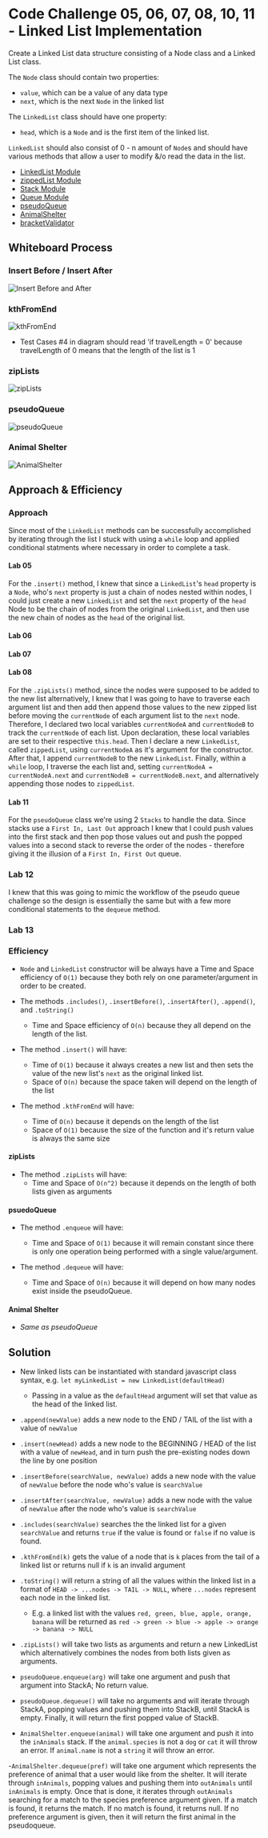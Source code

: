 # Code Challenge 05, 06, 07, 08, 10, 11 - Linked List Implementation
Create a Linked List data structure consisting of a Node class and a Linked List class. 

The `Node` class should contain two properties: 
- `value`, which can be a value of any data type
- `next`, which is the next `Node` in the linked list

The `LinkedList` class should have one property:
- `head`, which is a `Node` and is the first item of the linked list.

`LinkedList` should also consist of 0 - n amount of `Node`s and should have various methods that allow a user to modify &/o read the data in the list.

- [LinkedList Module](./index.js)
- [zippedList Module](./zipLists.js)
- [Stack Module](./stacks.js)
- [Queue Module](./queues.js)
- [pseudoQueue](./pseudoQueue.js)
- [AnimalShelter](./AnimalShelter.js)
- [bracketValidator](./bracketValidator.js)

## Whiteboard Process

### Insert Before / Insert After
![Insert Before and After](./UML_diagram_insertBeforeAfter.JPG)

### kthFromEnd
![kthFromEnd](./UML_diagram_kthFromEnd.JPG)
* Test Cases #4 in diagram should read 'if travelLength = 0' because travelLength of 0 means that the length of the list is 1

### zipLists
![zipLists](./UML_diagram_zipLists.JPG)

### pseudoQueue
![pseudoQueue](./UML_diagram_pseudoQueue.JPG)

### Animal Shelter
![AnimalShelter](./UML_diagram_animalShelter.JPG)

## Approach & Efficiency

### Approach
Since most of the `LinkedList` methods can be successfully accomplished by iterating through the list I stuck with using a `while` loop and applied conditional statments where necessary in order to complete a task.

#### Lab 05
For the `.insert()` method, I knew that since a `LinkedList`'s `head` property is a `Node`, who's `next` property is just a chain of nodes nested within nodes, I could just create a new `LinkedList` and set the `next` property of the `head` Node to be the chain of nodes from the original `LinkedList`, and then use the new chain of nodes as the `head` of the original list.

#### Lab 06

#### Lab 07

#### Lab 08
For the `.zipLists()` method, since the nodes were supposed to be added to the new list alternatively, I knew that I was going to have to traverse each argument list and then add then append those values to the new zipped list before moving the `currentNode` of each argument list to the `next` node. Therefore, I declared two local variables `currentNodeA` and `currentNodeB` to track the `currentNode` of each list. Upon declaration, these local variables are set to their respective `this.head`. Then I declare a new `LinkedList`, called `zippedList`, using `currentNodeA` as it's argument for the constructor. After that, I append `currentNodeB` to the new `LinkedList`. Finally, within a `while` loop, I traverse the each list and, setting `currentNodeA = currentNodeA.next` and `currentNodeB = currentNodeB.next`, and alternatively appending those nodes to `zippedList`.

#### Lab 11
For the `pseudoQueue` class we're using 2 `Stacks` to handle the data. Since stacks use a `First In, Last Out` approach I knew that I could push values into the first stack and then pop those values out and push the popped values into a second stack to reverse the order of the nodes - therefore giving it the illusion of a `First In, First Out` queue.

### Lab 12
I knew that this was going to mimic the workflow of the pseudo queue challenge so the design is essentially the same but with a few more conditional statements to the `dequeue` method.

### Lab 13


### Efficiency
- `Node` and `LinkedList` constructor will be always have a Time and Space efficiency of `O(1)` because they both rely on one parameter/argument in order to be created.

- The methods `.includes()`, `.insertBefore()`, `.insertAfter()`, `.append()`, and `.toString()` 
  - Time and Space efficiency of `O(n)` because they all depend on the length of the list.

- The method `.insert()` will have:
  - Time of `O(1)` because it always creates a new list and then sets the value of the new list's `next` as the original linked list.
  - Space of `O(n)` because the space taken will depend on the length of the list

- The method `.kthFromEnd` will have:
  - Time of `O(n)` because it depends on the length of the list
  - Space of `O(1)` because the size of the function and it's return value is always the same size

#### zipLists

- The method `.zipLists` will have:
  - Time and Space of `O(n^2)` because it depends on the length of both lists given as arguments

#### psuedoQueue
- The method `.enqueue` will have:
  - Time and Space of `O(1)` because it will remain constant since there is only one operation being performed with a single value/argument.

- The method `.dequeue` will have:
  - Time and Space of `O(n)` because it will depend on how many nodes exist inside the pseudoQueue.

#### Animal Shelter
- *Same as pseudoQueue*

## Solution
- New linked lists can be instantiated with standard javascript class syntax, e.g. `let myLinkedList = new LinkedList(defaultHead)`
  - Passing in a value as the `defaultHead` argument will set that value as the head of the linked list.

- `.append(newValue)` adds a new node to the END / TAIL of the list with a value of `newValue`

- `.insert(newHead)` adds a new node to the BEGINNING / HEAD of the list with a value of `newHead`, and in turn push the pre-existing nodes down the line by one position

- `.insertBefore(searchValue, newValue)` adds a new node with the value of `newValue` before the node who's value is `searchValue`

- `.insertAfter(searchValue, newValue)` adds a new node with the value of `newValue` after the node who's value is `searchValue`

- `.includes(searchValue)` searches the the linked list for a given `searchValue` and returns `true` if the value is found or `false` if no value is found.

- `.kthFromEnd(k)` gets the value of a node that is `k` places from the tail of a linked list or returns null if `k` is an invalid argument

- `.toString()` will return a string of all the values within the linked list in a format of `HEAD -> ...nodes -> TAIL -> NULL`, where `...nodes` represent each node in the linked list. 
  - E.g. a linked list with the values `red, green, blue, apple, orange, banana` will be returned as `red -> green -> blue -> apple -> orange -> banana -> NULL`

- `.zipLists()` will take two lists as arguments and return a new LinkedList which alternatively combines the nodes from both lists given as arguments.

- `pseudoQueue.enqueue(arg)` will take one argument and push that argument into StackA; No return value.

- `pseudoQueue.dequeue()` will take no arguments and will iterate through StackA, popping values and pushing them into StackB, until StackA is empty. Finally, it will return the first popped value of StackB.

- `AnimalShelter.enqueue(animal)` will take one argument and push it into the `inAnimals` stack. If the `animal.species` is not a `dog` or `cat` it will throw an error. If `animal.name` is not a `string` it will throw an error.

-`AnimalShelter.dequeue(pref)` will take one argument which represents the preference of animal that a user would like from the shelter. It will iterate through `inAnimals`, popping values and pushing them into `outAnimals` until `inAnimals` is empty. Once that is done, it iterates through `outAnimals` searching for a match to the species preference argument given. If a match is found, it returns the match. If no match is found, it returns null. If no preference argument is given, then it will return the first animal in the pseudoqueue.